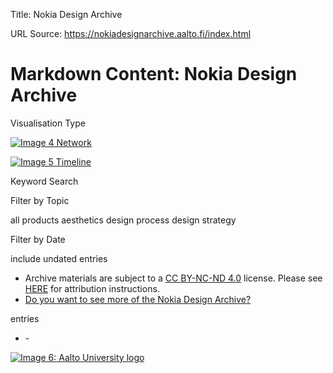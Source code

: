Title: Nokia Design Archive

URL Source: https://nokiadesignarchive.aalto.fi/index.html

Markdown Content:
Nokia Design Archive
===============

Visualisation Type

 [![Image 4](https://nokiadesignarchive.aalto.fi/images/icon-network.svg) Network](https://nokiadesignarchive.aalto.fi/index.html)

 [![Image 5](https://nokiadesignarchive.aalto.fi/images/icon-timeline.svg) Timeline](https://nokiadesignarchive.aalto.fi/timeline.html)

Keyword Search

Filter by Topic

 all products  aesthetics  design process  design strategy

Filter by Date

include undated entries 

*   Archive materials are subject to a [CC BY-NC-ND 4.0](https://creativecommons.org/licenses/by-nc-nd/4.0/deed.en) license. Please see [HERE](https://nokiadesignarchive.aalto.fi/about.html#use-of-content) for attribution instructions.
*   [Do you want to see more of the Nokia Design Archive?](https://repo.aalto.fi/index.php?name=SO_b66a9391-dcf8-4399-8e87-611f84c3fc4c)

entries

+ \-

[![Image 6: Aalto University logo](https://nokiadesignarchive.aalto.fi/images/logo-aalto.png)](https://www.aalto.fi/en/nokia-design-archive)
